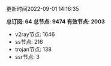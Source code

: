 更新时间2022-09-01 14:16:35

**总订阅: 64**
**总节点: 9474**
**有效节点: 2003**
- v2ray节点: 1646
- ss节点: 216
- trojan节点: 138
- ssr节点: 3
